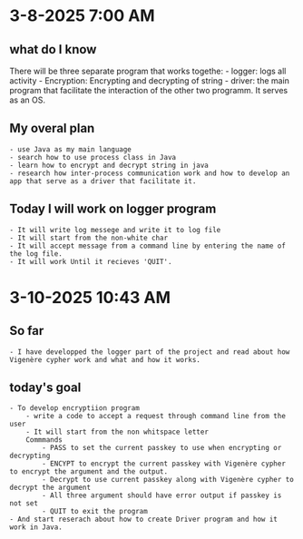# 3-8-2025 7:00 AM
## what do I know
There will be three separate program that works togethe:
    - logger: logs all activity
    - Encryption: Encrypting and decrypting of string
    - driver: the main program that facilitate the interaction of the other two programm. It serves as an OS.

## My overal plan
    - use Java as my main language
    - search how to use process class in Java
    - learn how to encrypt and decrypt string in java
    - research how inter-process communication work and how to develop an app that serve as a driver that facilitate it.
## Today I will work on logger program
    - It will write log messege and write it to log file
    - It will start from the non-white char
    - It will accept message from a command line by entering the name of the log file.
    - It will work Until it recieves 'QUIT'.

# 3-10-2025 10:43 AM
##  So far
    - I have developped the logger part of the project and read about how Vigenère cypher work and what and how it works.
## today's goal
    - To develop encryptiion program
        - write a code to accept a request through command line from the user
        - It will start from the non whitspace letter
        Commmands
            - PASS to set the current passkey to use when encrypting or decrypting
            - ENCYPT to encrypt the current passkey with Vigenère cypher to encrypt the argument and the output.
            - Decrypt to use current passkey along with Vigenère cypher to decrypt the argument
            - All three argument should have error output if passkey is not set
            - QUIT to exit the program
    - And start reserach about how to create Driver program and how it work in Java.
